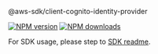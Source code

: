 @aws-sdk/client-cognito-identity-provider

[![NPM version](https://img.shields.io/npm/v/@aws-sdk/client-cognito-identity-provider/beta.svg)](https://www.npmjs.com/package/@aws-sdk/client-cognito-identity-provider)
[![NPM downloads](https://img.shields.io/npm/dm/@aws-sdk/client-cognito-identity-provider.svg)](https://www.npmjs.com/package/@aws-sdk/client-cognito-identity-provider)

For SDK usage, please step to [SDK readme](https://github.com/aws/aws-sdk-js-v3).
